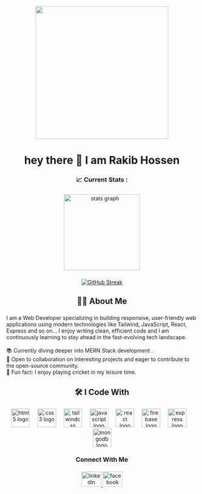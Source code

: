 <div align="center">
  <img height="350" src="https://res.cloudinary.com/do8woqwpf/image/upload/v1738734478/banner_spbof9.png"  />
</div>

###

<h1 align="center">hey there 👋 I am Rakib Hossen</h1>

###

<h3 align="center">📈  Current Stats :</h3>

###

<div align="center">
  <img src="https://github-readme-stats.vercel.app/api?username=Rakib383&hide_title=false&hide_rank=false&show_icons=true&include_all_commits=true&count_private=true&disable_animations=false&theme=vue-dark&locale=en&hide_border=false&order=1" height="200" alt="stats graph"  />
</div>

###

<div align="center">
  <a href="https://git.io/streak-stats">
    <img src="https://nirzak-streak-stats.vercel.app?user=Rakib383&theme=vue-dark" alt="GitHub Streak" />
  </a>
</div>

###

<h2 align="center">👩‍💻  About Me</h2>

###

<p align="left">I am a Web Developer specializing in building responsive, user-friendly web applications using modern technologies like Tailwind, JavaScript, React, Express and so on... I enjoy writing clean, efficient code and I am continuously learning to stay ahead in the fast-evolving tech landscape.<br><br>📚 Currently diving deeper into MERN Stack development .<br>🚀 Open to collaboration on interesting projects and eager to contribute to the open-source community.<br>🌟 Fun fact: I enjoy playing cricket in my leisure time.</p>

###

<h2 align="center">🛠 I Code With</h2>

###

<div align="center">
  <img src="https://cdn.jsdelivr.net/gh/devicons/devicon/icons/html5/html5-original.svg" height="49" alt="html5 logo"  />
  <img width="12" />
  <img src="https://cdn.jsdelivr.net/gh/devicons/devicon/icons/css3/css3-original.svg" height="49" alt="css3 logo"  />
  <img width="12" />
  <img src="https://cdn.simpleicons.org/tailwindcss/06B6D4" height="49" alt="tailwindcss logo"  />
  <img width="12" />
  <img src="https://cdn.jsdelivr.net/gh/devicons/devicon/icons/javascript/javascript-original.svg" height="49" alt="javascript logo"  />
  <img width="12" />
  <img src="https://cdn.jsdelivr.net/gh/devicons/devicon/icons/react/react-original.svg" height="49" alt="react logo"  />
  <img width="12" />
  <img src="https://skillicons.dev/icons?i=firebase" height="49" alt="firebase logo"  />
  <img width="12" />
  <img src="https://skillicons.dev/icons?i=express" height="49" alt="express logo"  />
  <img width="12" />
  <img src="https://skillicons.dev/icons?i=mongodb" height="49" alt="mongodb logo"  />
</div>

###

<h3 align="center">Connect With Me</h3>

###

<div align="center">
  <a href="https://www.linkedin.com/in/rakibsarkar/" target="_blank">
    <img src="https://raw.githubusercontent.com/maurodesouza/profile-readme-generator/master/src/assets/icons/social/linkedin/default.svg" width="52" height="40" alt="linkedin logo"  />
  </a>
  <a href="https://www.facebook.com/rakibhossen.sarkar/" target="_blank">
    <img src="https://raw.githubusercontent.com/maurodesouza/profile-readme-generator/master/src/assets/icons/social/facebook/default.svg" width="52" height="40" alt="facebook logo"  />
  </a>
</div>

###
